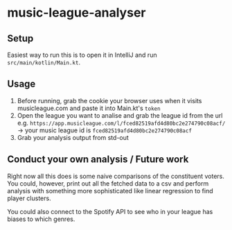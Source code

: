 # music-league-analyser



## Setup
Easiest way to run this is to open it in IntelliJ and run `src/main/kotlin/Main.kt`.

## Usage
1. Before running, grab the cookie your browser uses when it visits musicleague.com and paste it into Main.kt's `token`
2. Open the league you want to analise and grab the league id from the url e.g. `https://app.musicleague.com/l/fced82519afd4d80bc2e274790c08acf/` -> your music league id is `fced82519afd4d80bc2e274790c08acf`
3. Grab your analysis output from std-out

## Conduct your own analysis / Future work
Right now all this does is some naive comparisons of the constituent voters. You could, however, print out all the fetched data to a csv and perform analysis with something more sophisticated like linear regression to find player clusters.

You could also connect to the Spotify API to see who in your league has biases to which genres.
